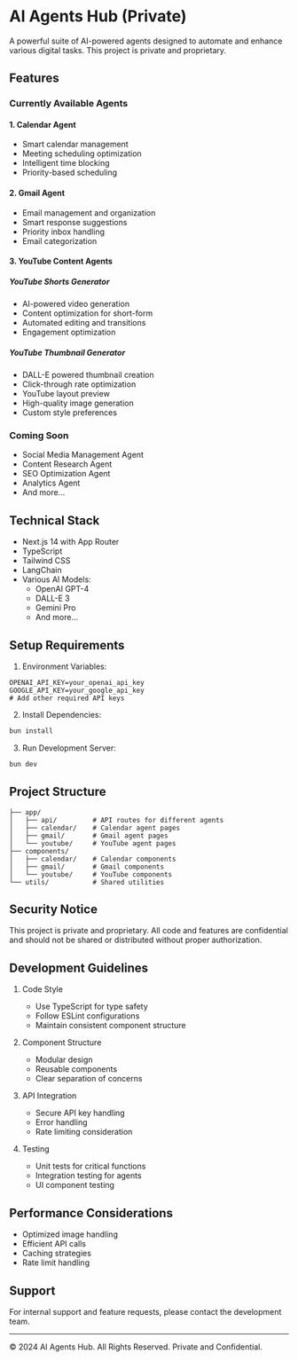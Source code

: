 # AI Agents Hub (Private)

A powerful suite of AI-powered agents designed to automate and enhance various digital tasks. This project is private and proprietary.

## Features

### Currently Available Agents

#### 1. Calendar Agent
- Smart calendar management
- Meeting scheduling optimization
- Intelligent time blocking
- Priority-based scheduling

#### 2. Gmail Agent
- Email management and organization
- Smart response suggestions
- Priority inbox handling
- Email categorization

#### 3. YouTube Content Agents

##### YouTube Shorts Generator
- AI-powered video generation
- Content optimization for short-form
- Automated editing and transitions
- Engagement optimization

##### YouTube Thumbnail Generator
- DALL-E powered thumbnail creation
- Click-through rate optimization
- YouTube layout preview
- High-quality image generation
- Custom style preferences

### Coming Soon
- Social Media Management Agent
- Content Research Agent
- SEO Optimization Agent
- Analytics Agent
- And more...

## Technical Stack

- Next.js 14 with App Router
- TypeScript
- Tailwind CSS
- LangChain
- Various AI Models:
  - OpenAI GPT-4
  - DALL-E 3
  - Gemini Pro
  - And more...

## Setup Requirements

1. Environment Variables:
```env
OPENAI_API_KEY=your_openai_api_key
GOOGLE_API_KEY=your_google_api_key
# Add other required API keys
```

2. Install Dependencies:
```bash
bun install
```

3. Run Development Server:
```bash
bun dev
```

## Project Structure

```
├── app/
│   ├── api/         # API routes for different agents
│   ├── calendar/    # Calendar agent pages
│   ├── gmail/       # Gmail agent pages
│   └── youtube/     # YouTube agent pages
├── components/
│   ├── calendar/    # Calendar components
│   ├── gmail/       # Gmail components
│   └── youtube/     # YouTube components
└── utils/           # Shared utilities
```

## Security Notice

This project is private and proprietary. All code and features are confidential and should not be shared or distributed without proper authorization.

## Development Guidelines

1. Code Style
   - Use TypeScript for type safety
   - Follow ESLint configurations
   - Maintain consistent component structure

2. Component Structure
   - Modular design
   - Reusable components
   - Clear separation of concerns

3. API Integration
   - Secure API key handling
   - Error handling
   - Rate limiting consideration

4. Testing
   - Unit tests for critical functions
   - Integration testing for agents
   - UI component testing

## Performance Considerations

- Optimized image handling
- Efficient API calls
- Caching strategies
- Rate limit handling

## Support

For internal support and feature requests, please contact the development team.

---
© 2024 AI Agents Hub. All Rights Reserved. Private and Confidential.
